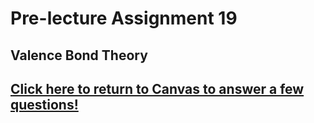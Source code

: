 # Pre-lecture Assignment 19

## Valence Bond Theory






## [Click here to return to Canvas to answer a few questions!](https://psu.instructure.com/courses/1881362/quizzes/3325858)




